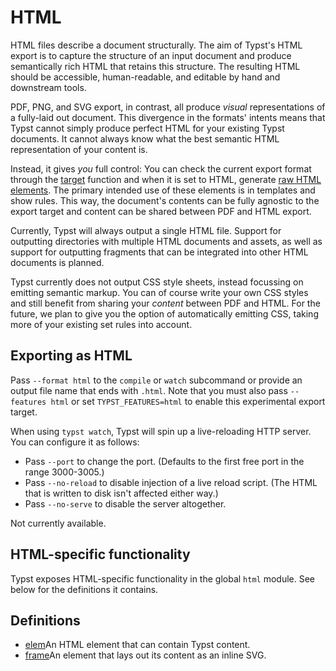 # HTML

HTML files describe a document structurally. The aim of Typst's HTML export is to capture the structure of an input document and produce semantically rich HTML that retains this structure. The resulting HTML should be accessible, human-readable, and editable by hand and downstream tools.

PDF, PNG, and SVG export, in contrast, all produce *visual* representations of a fully-laid out document. This divergence in the formats' intents means that Typst cannot simply produce perfect HTML for your existing Typst documents. It cannot always know what the best semantic HTML representation of your content is.

Instead, it gives *you* full control: You can check the current export format through the [target](/docs/reference/foundations/target/) function and when it is set to HTML, generate [raw HTML elements](/docs/reference/html/elem/). The primary intended use of these elements is in templates and show rules. This way, the document's contents can be fully agnostic to the export target and content can be shared between PDF and HTML export.

Currently, Typst will always output a single HTML file. Support for outputting directories with multiple HTML documents and assets, as well as support for outputting fragments that can be integrated into other HTML documents is planned.

Typst currently does not output CSS style sheets, instead focussing on emitting semantic markup. You can of course write your own CSS styles and still benefit from sharing your *content* between PDF and HTML. For the future, we plan to give you the option of automatically emitting CSS, taking more of your existing set rules into account.

## Exporting as HTML

Pass `--format html` to the `compile` or `watch` subcommand or provide an output file name that ends with `.html`. Note that you must also pass `--features html` or set `TYPST_FEATURES=html` to enable this experimental export target.

When using `typst watch`, Typst will spin up a live-reloading HTTP server. You can configure it as follows:

- Pass `--port` to change the port. (Defaults to the first free port in the range 3000-3005.)
- Pass `--no-reload` to disable injection of a live reload script. (The HTML that is written to disk isn't affected either way.)
- Pass `--no-serve` to disable the server altogether.

Not currently available.

## HTML-specific functionality

Typst exposes HTML-specific functionality in the global `html` module. See below for the definitions it contains.

## Definitions

- [elem](/docs/reference/html/elem/)An HTML element that can contain Typst content.
- [frame](/docs/reference/html/frame/)An element that lays out its content as an inline SVG.
